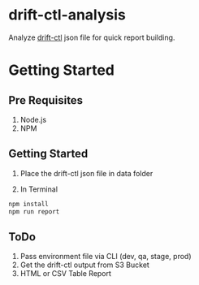 # drift-ctl-analysis

Analyze [drift-ctl](https://driftctl.com/) json file for quick report building.

# Getting Started 

## Pre Requisites 

1. Node.js 
1. NPM

## Getting Started 

1. Place the drift-ctl json file in data folder 


2. In Terminal 

```sh
npm install 
npm run report
```

## ToDo 

1. Pass environment file via CLI (dev, qa, stage, prod)
2. Get the drift-ctl output from S3 Bucket 
3. HTML or CSV  Table Report 
